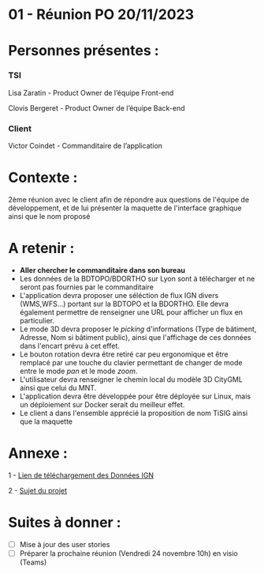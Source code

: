 # 01 - Réunion PO 20/11/2023

# **Personnes présentes :**

### TSI

Lisa Zaratin - Product Owner de l’équipe Front-end

Clovis Bergeret - Product Owner de l’équipe Back-end

### Client

Victor Coindet - Commanditaire de l’application

# Contexte :

2ème réunion avec le client afin de répondre aux questions de l'équipe de développement, et de lui présenter la maquette de l'interface graphique ainsi que le nom proposé

# A retenir :
 - __Aller chercher le commanditaire dans son bureau__
 - Les données de la BDTOPO/BDORTHO sur Lyon sont à télécharger et ne seront pas fournies par le commanditaire
 - L'application devra proposer une séléction de flux IGN divers (WMS,WFS...) portant sur la BDTOPO et la BDORTHO. Elle devra également permettre de renseigner une URL pour afficher un flux en particulier.
 - Le mode 3D devra proposer le *picking* d'informations (Type de bâtiment, Adresse, Nom si bâtiment public), ainsi que l'affichage de ces données dans l'encart prévu à cet effet.
 - Le bouton rotation devra être retiré car peu ergonomique et être remplacé par une touche du clavier permettant de changer de mode entre le mode *pan* et le mode *zoom*.
 - L'utilisateur devra renseigner le chemin local du modèle 3D CityGML ainsi que celui du MNT.
 - L'application devra être développée pour être déployée sur Linux, mais un déploiement sur Docker serait du meilleur effet.
 - Le client a dans l'ensemble apprécié la proposition de nom TiSIG ainsi que la maquette

# Annexe :

1 - [Lien de téléchargement des Données IGN](https://geoservices.ign.fr/)

2 - [Sujet du projet](01%20-%20Re%CC%81union%20PO%2014%2011%202023%203e87bab19e824323980c8752130093b2/sujet_projet_geomatique.pdf)

# Suites à donner :

- [ ]  Mise à jour des user stories
- [ ]  Préparer la prochaine réunion (Vendredi 24 novembre 10h) en visio (Teams)
